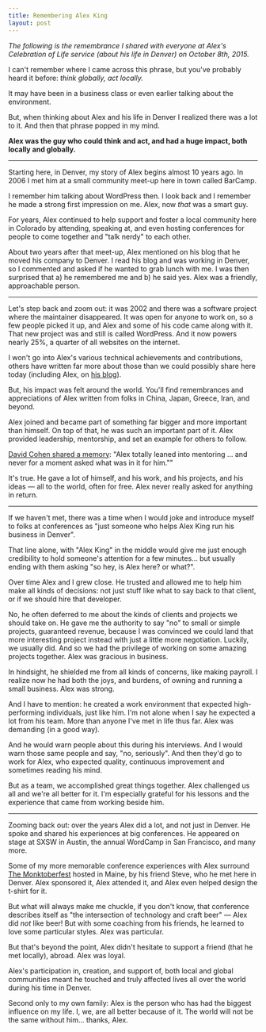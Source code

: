 ```yaml
---
title: Remembering Alex King
layout: post
---
```


_The following is the remembrance I shared with everyone at Alex's Celebration of Life service (about his life in Denver) on October 8th, 2015._

I can't remember where I came across this phrase, but you've probably heard it before: *think globally, act locally.*

It may have been in a business class or even earlier talking about the environment.

But, when thinking about Alex and his life in Denver I realized there was a lot to it. And then that phrase popped in my mind.

**Alex was the guy who could think and act, and had a huge impact, both locally and globally.**

---

Starting here, in Denver, my story of Alex begins almost 10 years ago. In 2006 I met him at a small community meet-up here in town called BarCamp.

I remember him talking about WordPress then. I look back and I remember he made a strong first impression on me. Alex, now *that* was a smart guy.

For years, Alex continued to help support and foster a local community here in Colorado by attending, speaking at, and even hosting conferences for people to come together and "talk nerdy" to each other.

About two years after that meet-up, Alex mentioned on his blog that he moved his company to Denver. I read his blog and was working in Denver, so I commented and asked if he wanted to grab lunch with me. I was then surprised that a) he remembered me and b) he said yes. Alex was a friendly, approachable person.

---

Let's step back and zoom out: it was 2002 and there was a software project where the maintainer disappeared. It was open for anyone to work on, so a few people picked it up, and Alex and some of his code came along with it. That new project was and still is called WordPress. And it now powers nearly 25%, a quarter of all websites on the internet.

I won't go into Alex's various technical achievements and contributions, others have written far more about those than we could possibly share here today (including Alex, on [his blog](http://alexking.org/)).

But, his impact was felt around the world. You'll find remembrances and appreciations of Alex written from folks in China, Japan, Greece, Iran, and beyond.

Alex joined and became part of something far bigger and more important than himself. On top of that, he was such an important part of it. Alex provided leadership, mentorship, and set an example for others to follow.

[David Cohen shared a memory](http://davidgcohen.com/2015/09/29/goodbye-alex/): "Alex totally leaned into mentoring ... and never for a moment asked what was in it for him.""

It's true. He gave a lot of himself, and his work, and his projects, and his ideas — all to the world, often for free. Alex never really asked for anything in return.

---

If we haven't met, there was a time when I would joke and introduce myself to folks at conferences as "just someone who helps Alex King run his business in Denver".

That line alone, with "Alex King" in the middle would give me just enough credibility to hold someone's attention for a few minutes... but usually ending with them asking "so hey, is Alex here? or what?".

Over time Alex and I grew close. He trusted and allowed me to help him make all kinds of decisions: not just stuff like what to say back to that client, or if we should hire that developer.

No, he often deferred to me about the kinds of clients and projects we should take on. He gave me the authority to say "no" to small or simple projects, guaranteed revenue, because I was convinced we could land that more interesting project instead with just a little more negotiation. Luckily, we usually did. And so we had the privilege of working on some amazing projects together. Alex was gracious in business.

In hindsight, he shielded me from all kinds of concerns, like making payroll. I realize now he had both the joys, and burdens, of owning and running a small business. Alex was strong.

And I have to mention: he created a work environment that expected high-performing individuals, just like him. I'm not alone when I say he expected a lot from his team. More than anyone I've met in life thus far. Alex was demanding (in a good way).

And he would warn people about this during his interviews. And I would warn those same people and say, "no, seriously". And then they'd go to work for Alex, who expected quality, continuous improvement and sometimes reading his mind.

But as a team, we accomplished great things together. Alex challenged us all and we're all better for it. I'm especially grateful for his lessons and the experience that came from working beside him.

---

Zooming back out: over the years Alex did a lot, and not just in Denver. He spoke and shared his experiences at big conferences. He appeared on stage at SXSW in Austin, the annual WordCamp in San Francisco, and many more.

Some of my more memorable conference experiences with Alex surround [The Monktoberfest](http://monktoberfest.com/) hosted in Maine, by his friend Steve, who he met here in Denver. Alex sponsored it, Alex attended it, and Alex even helped design the t-shirt for it.

But what will always make me chuckle, if you don't know, that conference describes itself as "the intersection of technology and craft beer" — Alex did *not* like beer! But with some coaching from his friends, he learned to love some particular styles. Alex was particular.

But that's beyond the point, Alex didn't hesitate to support a friend (that he met locally), abroad. Alex was loyal.

Alex's participation in, creation, and support of, both local and global communities meant he touched and truly affected lives all over the world during his time in Denver.

Second only to my own family: Alex is the person who has had the biggest influence on my life. I, we, are all better because of it. The world will not be the same without him... thanks, Alex.
